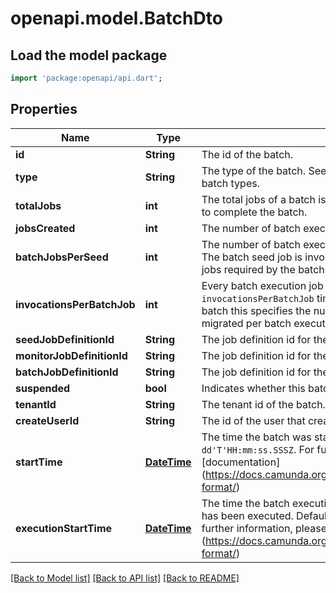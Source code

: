 # openapi.model.BatchDto

## Load the model package
```dart
import 'package:openapi/api.dart';
```

## Properties
Name | Type | Description | Notes
------------ | ------------- | ------------- | -------------
**id** | **String** | The id of the batch. | [optional] 
**type** | **String** | The type of the batch. See the [User Guide](https://docs.camunda.org/manual/7.20/user-guide/process-engine/batch/#creating-a-batch) for more information about batch types. | [optional] 
**totalJobs** | **int** | The total jobs of a batch is the number of batch execution jobs required to complete the batch. | [optional] 
**jobsCreated** | **int** | The number of batch execution jobs already created by the seed job. | [optional] 
**batchJobsPerSeed** | **int** | The number of batch execution jobs created per seed job invocation. The batch seed job is invoked until it has created all batch execution jobs required by the batch (see `totalJobs` property). | [optional] 
**invocationsPerBatchJob** | **int** | Every batch execution job invokes the command executed by the batch `invocationsPerBatchJob` times. E.g., for a process instance migration batch this specifies the number of process instances which are migrated per batch execution job. | [optional] 
**seedJobDefinitionId** | **String** | The job definition id for the seed jobs of this batch. | [optional] 
**monitorJobDefinitionId** | **String** | The job definition id for the monitor jobs of this batch. | [optional] 
**batchJobDefinitionId** | **String** | The job definition id for the batch execution jobs of this batch. | [optional] 
**suspended** | **bool** | Indicates whether this batch is suspended or not. | [optional] 
**tenantId** | **String** | The tenant id of the batch. | [optional] 
**createUserId** | **String** | The id of the user that created the batch. | [optional] 
**startTime** | [**DateTime**](DateTime.md) | The time the batch was started. Default format `yyyy-MM-dd'T'HH:mm:ss.SSSZ`. For further information, please see the [documentation] (https://docs.camunda.org/manual/7.20/reference/rest/overview/date-format/) | [optional] 
**executionStartTime** | [**DateTime**](DateTime.md) | The time the batch execution was started, i.e., at least one batch job has been executed. Default format `yyyy-MM-dd'T'HH:mm:ss.SSSZ`. For further information, please see the [documentation] (https://docs.camunda.org/manual/7.20/reference/rest/overview/date-format/) | [optional] 

[[Back to Model list]](../README.md#documentation-for-models) [[Back to API list]](../README.md#documentation-for-api-endpoints) [[Back to README]](../README.md)


